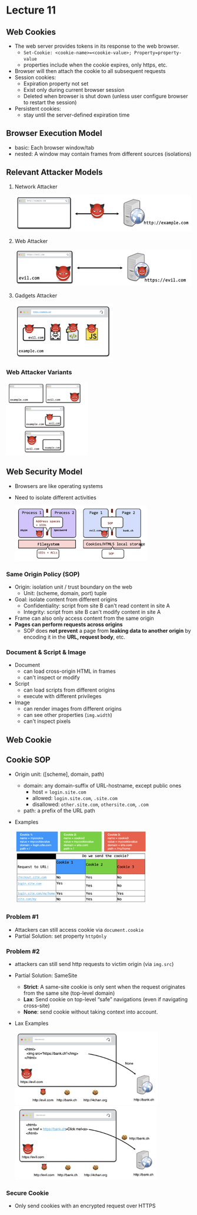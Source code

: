 # Lecture 11

## Web Cookies

- The web server provides tokens in its response to the web browser.
  - `Set-Cookie: <cookie-name>=<cookie-value>; Property=property-value`
  - properties include when the cookie expires, only https, etc.
- Browser will then attach the cookie to all subsequent requests
- Session cookies:
  - Expiration property not set
  - Exist only during current browser session
  - Deleted when browser is shut down (unless user configure browser to restart the session)
- Persistent cookies:
  - stay until the server-defined expiration time

## Browser Execution Model

- basic: Each browser window/tab
- nested: A window may contain frames from different sources (isolations)

## Relevant Attacker Models

1. Network Attacker

   <img src="images/11/1.png" height="100ch" alt="Process Memory Layout"></img>

2. Web Attacker

   <img src="images/11/2.png" height="100ch" alt="Process Memory Layout"></img>

3. Gadgets Attacker

   <img src="images/11/3.png" height="150ch" alt="Process Memory Layout"></img>

### Web Attacker Variants

<img src="images/11/4.png" height="200ch" alt="Process Memory Layout"></img>

## Web Security Model

- Browsers are like operating systems
- Need to isolate different activities

  <img src="images/11/5.png" height="150ch" alt="Process Memory Layout"></img>

### Same Origin Policy (SOP)

- Origin: isolation unit / trust boundary on the web
  - Unit: (scheme, domain, port) tuple
- Goal: isolate content from different origins
  - Confidentiality: script from site B can't read content in site A
  - Integrity: script from site B can't modify content in site A
- Frame can also only access content from the same origin
- **Pages can perform requests across origins**
  - SOP does **not prevent** a page from **leaking data to another origin** by encoding it in the **URL, request body**, etc.

### Document & Script & Image

- Document
  - can load cross-origin HTML in frames
  - can't inspect or modify
- Script
  - can load scripts from different origins
  - execute with different privileges
- Image
  - can render images from different origins
  - can see other properties (`img.width`)
  - can't inspect pixels

## Web Cookie

## Cookie SOP

- Origin unit: ([scheme], domain, path)
  - domain: any domain-suffix of URL-hostname, except public ones
    - host = `login.site.com`
    - allowed: `login.site.com`, `.site.com`
    - disallowed: `other.site.com`, `othersite.com`, `.com`
  - path: a prefix of the URL path
- Examples

  <img src="images/11/6.png" height="200ch" alt="Process Memory Layout"></img>

### Problem #1

- Attackers can still access cookie via `document.cookie`
- Partial Solution: set property `httpOnly`

### Problem #2

- attackers can still send http requests to victim origin (via `img.src`)
- Partial Solution: SameSite
  - **Strict**: A same-site cookie is only sent when the request originates from the same site (top-level domain)
  - **Lax**: Send cookie on top-level “safe” navigations (even if navigating cross-site)
  - **None**: send cookie without taking context into account.
- Lax Examples

  <img src="images/11/7.png" height="200ch" alt="Process Memory Layout"></img>
  <img src="images/11/8.png" height="200ch" alt="Process Memory Layout"></img>

### Secure Cookie

- Only send cookies with an encrypted request over HTTPS
